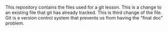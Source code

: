 This repository contains the files used for a git lesson.
This is a change to an existing file that git has already tracked.
This is third change of the file.
Git is a version control system that prevents us from having the "final doc" problem.
